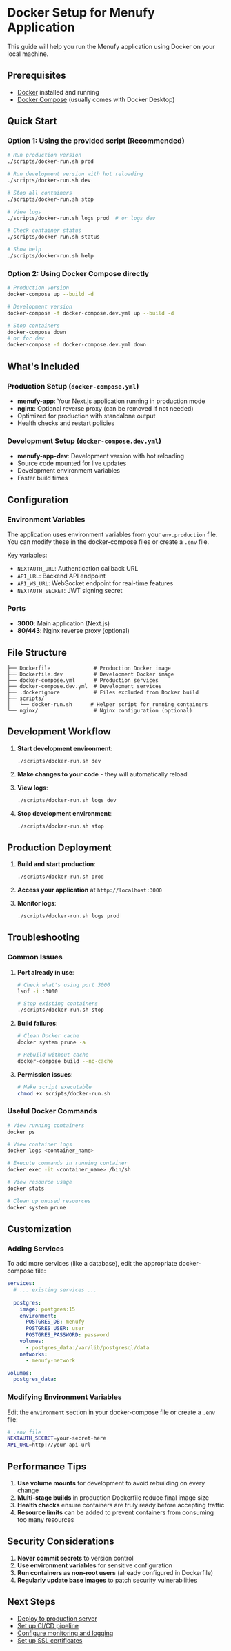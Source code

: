 # Docker Setup for Menufy Application

This guide will help you run the Menufy application using Docker on your local machine.

## Prerequisites

- [Docker](https://docs.docker.com/get-docker/) installed and running
- [Docker Compose](https://docs.docker.com/compose/install/) (usually comes with Docker Desktop)

## Quick Start

### Option 1: Using the provided script (Recommended)

```bash
# Run production version
./scripts/docker-run.sh prod

# Run development version with hot reloading
./scripts/docker-run.sh dev

# Stop all containers
./scripts/docker-run.sh stop

# View logs
./scripts/docker-run.sh logs prod  # or logs dev

# Check container status
./scripts/docker-run.sh status

# Show help
./scripts/docker-run.sh help
```

### Option 2: Using Docker Compose directly

```bash
# Production version
docker-compose up --build -d

# Development version
docker-compose -f docker-compose.dev.yml up --build -d

# Stop containers
docker-compose down
# or for dev
docker-compose -f docker-compose.dev.yml down
```

## What's Included

### Production Setup (`docker-compose.yml`)
- **menufy-app**: Your Next.js application running in production mode
- **nginx**: Optional reverse proxy (can be removed if not needed)
- Optimized for production with standalone output
- Health checks and restart policies

### Development Setup (`docker-compose.dev.yml`)
- **menufy-app-dev**: Development version with hot reloading
- Source code mounted for live updates
- Development environment variables
- Faster build times

## Configuration

### Environment Variables

The application uses environment variables from your `env.production` file. You can modify these in the docker-compose files or create a `.env` file.

Key variables:
- `NEXTAUTH_URL`: Authentication callback URL
- `API_URL`: Backend API endpoint
- `API_WS_URL`: WebSocket endpoint for real-time features
- `NEXTAUTH_SECRET`: JWT signing secret

### Ports

- **3000**: Main application (Next.js)
- **80/443**: Nginx reverse proxy (optional)

## File Structure

```
├── Dockerfile              # Production Docker image
├── Dockerfile.dev          # Development Docker image
├── docker-compose.yml      # Production services
├── docker-compose.dev.yml  # Development services
├── .dockerignore           # Files excluded from Docker build
├── scripts/
│   └── docker-run.sh      # Helper script for running containers
└── nginx/                  # Nginx configuration (optional)
```

## Development Workflow

1. **Start development environment**:
   ```bash
   ./scripts/docker-run.sh dev
   ```

2. **Make changes to your code** - they will automatically reload

3. **View logs**:
   ```bash
   ./scripts/docker-run.sh logs dev
   ```

4. **Stop development environment**:
   ```bash
   ./scripts/docker-run.sh stop
   ```

## Production Deployment

1. **Build and start production**:
   ```bash
   ./scripts/docker-run.sh prod
   ```

2. **Access your application** at `http://localhost:3000`

3. **Monitor logs**:
   ```bash
   ./scripts/docker-run.sh logs prod
   ```

## Troubleshooting

### Common Issues

1. **Port already in use**:
   ```bash
   # Check what's using port 3000
   lsof -i :3000
   
   # Stop existing containers
   ./scripts/docker-run.sh stop
   ```

2. **Build failures**:
   ```bash
   # Clean Docker cache
   docker system prune -a
   
   # Rebuild without cache
   docker-compose build --no-cache
   ```

3. **Permission issues**:
   ```bash
   # Make script executable
   chmod +x scripts/docker-run.sh
   ```

### Useful Docker Commands

```bash
# View running containers
docker ps

# View container logs
docker logs <container_name>

# Execute commands in running container
docker exec -it <container_name> /bin/sh

# View resource usage
docker stats

# Clean up unused resources
docker system prune
```

## Customization

### Adding Services

To add more services (like a database), edit the appropriate docker-compose file:

```yaml
services:
  # ... existing services ...
  
  postgres:
    image: postgres:15
    environment:
      POSTGRES_DB: menufy
      POSTGRES_USER: user
      POSTGRES_PASSWORD: password
    volumes:
      - postgres_data:/var/lib/postgresql/data
    networks:
      - menufy-network

volumes:
  postgres_data:
```

### Modifying Environment Variables

Edit the `environment` section in your docker-compose file or create a `.env` file:

```bash
# .env file
NEXTAUTH_SECRET=your-secret-here
API_URL=http://your-api-url
```

## Performance Tips

1. **Use volume mounts** for development to avoid rebuilding on every change
2. **Multi-stage builds** in production Dockerfile reduce final image size
3. **Health checks** ensure containers are truly ready before accepting traffic
4. **Resource limits** can be added to prevent containers from consuming too many resources

## Security Considerations

1. **Never commit secrets** to version control
2. **Use environment variables** for sensitive configuration
3. **Run containers as non-root users** (already configured in Dockerfile)
4. **Regularly update base images** to patch security vulnerabilities

## Next Steps

- [Deploy to production server](./DEPLOYMENT.md)
- [Set up CI/CD pipeline](./DEPLOYMENT_CHECKLIST.md)
- [Configure monitoring and logging](./DEPLOYMENT.md)
- [Set up SSL certificates](./nginx/README.md)
